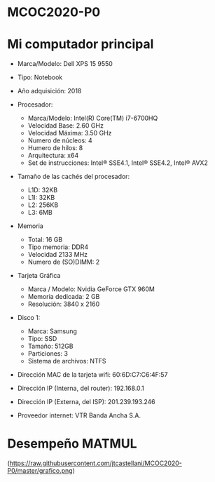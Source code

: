 # MCOC2020-P0

# Mi computador principal

* Marca/Modelo: Dell XPS 15 9550

* Tipo: Notebook

* Año adquisición: 2018

* Procesador: 
  - Marca/Modelo: Intel(R) Core(TM) i7-6700HQ
  - Velocidad Base: 2.60 GHz
  - Velocidad Máxima: 3.50 GHz
  - Numero de núcleos: 4
  - Humero de hilos: 8
  - Arquitectura: x64
  - Set de instrucciones: Intel® SSE4.1, Intel® SSE4.2, Intel® AVX2
  
* Tamaño de las cachés del procesador:
  - L1D: 32KB 
  - L1I: 32KB
  - L2: 256KB
  - L3: 6MB
  
* Memoria
  - Total: 16 GB
  - Tipo memoria: DDR4
  - Velocidad 2133 MHz
  - Numero de (SO)DIMM: 2

* Tarjeta Gráfica
  - Marca / Modelo: Nvidia GeForce GTX 960M
  - Memoria dedicada: 2 GB
  - Resolución: 3840 x 2160

* Disco 1:
  - Marca: Samsung
  - Tipo: SSD
  - Tamaño: 512GB
  - Particiones: 3
  - Sistema de archivos: NTFS

* Dirección MAC de la tarjeta wifi: 60:6D:C7:C6:4F:57

* Dirección IP (Interna, del router): 192.168.0.1

* Dirección IP (Externa, del ISP): 201.239.193.246

* Proveedor internet: VTR Banda Ancha S.A.



# Desempeño MATMUL

(https://raw.githubusercontent.com/jtcastellani/MCOC2020-P0/master/grafico.png)

